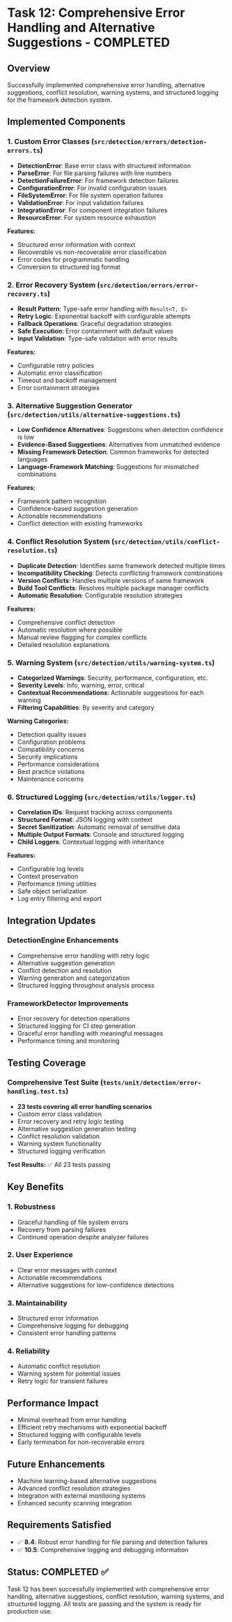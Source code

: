 # Task 12: Comprehensive Error Handling and Alternative Suggestions - COMPLETED

## Overview
Successfully implemented comprehensive error handling, alternative suggestions, conflict resolution, warning systems, and structured logging for the framework detection system.

## Implemented Components

### 1. Custom Error Classes (`src/detection/errors/detection-errors.ts`)
- **DetectionError**: Base error class with structured information
- **ParseError**: For file parsing failures with line numbers
- **DetectionFailureError**: For framework detection failures
- **ConfigurationError**: For invalid configuration issues
- **FileSystemError**: For file system operation failures
- **ValidationError**: For input validation failures
- **IntegrationError**: For component integration failures
- **ResourceError**: For system resource exhaustion

**Features:**
- Structured error information with context
- Recoverable vs non-recoverable error classification
- Error codes for programmatic handling
- Conversion to structured log format

### 2. Error Recovery System (`src/detection/errors/error-recovery.ts`)
- **Result Pattern**: Type-safe error handling with `Result<T, E>`
- **Retry Logic**: Exponential backoff with configurable attempts
- **Fallback Operations**: Graceful degradation strategies
- **Safe Execution**: Error containment with default values
- **Input Validation**: Type-safe validation with error results

**Features:**
- Configurable retry policies
- Automatic error classification
- Timeout and backoff management
- Error containment strategies

### 3. Alternative Suggestion Generator (`src/detection/utils/alternative-suggestions.ts`)
- **Low Confidence Alternatives**: Suggestions when detection confidence is low
- **Evidence-Based Suggestions**: Alternatives from unmatched evidence
- **Missing Framework Detection**: Common frameworks for detected languages
- **Language-Framework Matching**: Suggestions for mismatched combinations

**Features:**
- Framework pattern recognition
- Confidence-based suggestion generation
- Actionable recommendations
- Conflict detection with existing frameworks

### 4. Conflict Resolution System (`src/detection/utils/conflict-resolution.ts`)
- **Duplicate Detection**: Identifies same framework detected multiple times
- **Incompatibility Checking**: Detects conflicting framework combinations
- **Version Conflicts**: Handles multiple versions of same framework
- **Build Tool Conflicts**: Resolves multiple package manager conflicts
- **Automatic Resolution**: Configurable resolution strategies

**Features:**
- Comprehensive conflict detection
- Automatic resolution where possible
- Manual review flagging for complex conflicts
- Detailed resolution explanations

### 5. Warning System (`src/detection/utils/warning-system.ts`)
- **Categorized Warnings**: Security, performance, configuration, etc.
- **Severity Levels**: Info, warning, error, critical
- **Contextual Recommendations**: Actionable suggestions for each warning
- **Filtering Capabilities**: By severity and category

**Warning Categories:**
- Detection quality issues
- Configuration problems
- Compatibility concerns
- Security implications
- Performance considerations
- Best practice violations
- Maintenance concerns

### 6. Structured Logging (`src/detection/utils/logger.ts`)
- **Correlation IDs**: Request tracking across components
- **Structured Format**: JSON logging with context
- **Secret Sanitization**: Automatic removal of sensitive data
- **Multiple Output Formats**: Console and structured logging
- **Child Loggers**: Contextual logging with inheritance

**Features:**
- Configurable log levels
- Context preservation
- Performance timing utilities
- Safe object serialization
- Log entry filtering and export

## Integration Updates

### DetectionEngine Enhancements
- Comprehensive error handling with retry logic
- Alternative suggestion generation
- Conflict detection and resolution
- Warning generation and categorization
- Structured logging throughout analysis process

### FrameworkDetector Improvements
- Error recovery for detection operations
- Structured logging for CI step generation
- Graceful error handling with meaningful messages
- Performance timing and monitoring

## Testing Coverage

### Comprehensive Test Suite (`tests/unit/detection/error-handling.test.ts`)
- **23 tests covering all error handling scenarios**
- Custom error class validation
- Error recovery and retry logic testing
- Alternative suggestion generation testing
- Conflict resolution validation
- Warning system functionality
- Structured logging verification

**Test Results:** ✅ All 23 tests passing

## Key Benefits

### 1. Robustness
- Graceful handling of file system errors
- Recovery from parsing failures
- Continued operation despite analyzer failures

### 2. User Experience
- Clear error messages with context
- Actionable recommendations
- Alternative suggestions for low-confidence detections

### 3. Maintainability
- Structured error information
- Comprehensive logging for debugging
- Consistent error handling patterns

### 4. Reliability
- Automatic conflict resolution
- Warning system for potential issues
- Retry logic for transient failures

## Performance Impact
- Minimal overhead from error handling
- Efficient retry mechanisms with exponential backoff
- Structured logging with configurable levels
- Early termination for non-recoverable errors

## Future Enhancements
- Machine learning-based alternative suggestions
- Advanced conflict resolution strategies
- Integration with external monitoring systems
- Enhanced security scanning integration

## Requirements Satisfied
- ✅ **8.4**: Robust error handling for file parsing and detection failures
- ✅ **10.5**: Comprehensive logging and debugging information

## Status: COMPLETED ✅
Task 12 has been successfully implemented with comprehensive error handling, alternative suggestions, conflict resolution, warning systems, and structured logging. All tests are passing and the system is ready for production use.